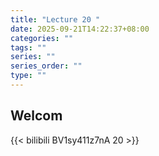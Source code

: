 ```yaml
---
title: "Lecture 20 "
date: 2025-09-21T14:22:37+08:00
categories: ""
tags: ""
series: ""
series_order: ""
type: ""
---
```


## Welcom

{{< bilibili BV1sy411z7nA 20 >}}

